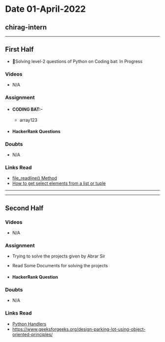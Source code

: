# Date 01-April-2022

## chirag-intern

<hr>

## First Half

- 🔄Solving level-2 questions of Python on Coding bat: In Progress

### Videos

- N/A

### Assignment

- #### CODING BAT:-

  - array123

- #### HackerRank Questions

### Doubts

- N/A

### Links Read

- [file_readline() Method](https://www.w3schools.com/python/ref_file_readline.asp)
- [How to get select elements from a list or tuple](https://www.adamsmith.haus/python/answers/how-to-get-select-elements-from-a-list-or-tuple-in-python)
<hr>
<hr>

## Second Half

### Videos

- N/A

### Assignment

- Trying to solve the projects given by Abrar Sir

- Read Some Documents for solving the projects

- #### HackerRank Question

### Doubts

- N/A

### Links Read

- [Python Handlers](https://web-platform-tests.org/writing-tests/python-handlers/index.html#:~:text=Python%20file%20handlers%20are%20Python,python_file_handler%20%2C%20meaning%20that%20any%20.)
- https://www.geeksforgeeks.org/design-parking-lot-using-object-oriented-principles/
